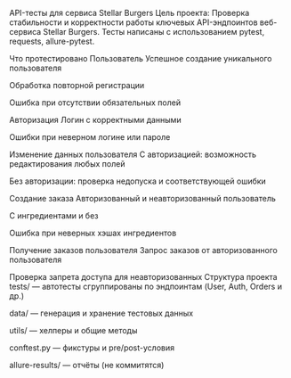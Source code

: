API-тесты для сервиса Stellar Burgers
Цель проекта:
Проверка стабильности и корректности работы ключевых API-эндпоинтов веб-сервиса Stellar Burgers. Тесты написаны с использованием pytest, requests, allure-pytest.

 Что протестировано
 Пользователь
Успешное создание уникального пользователя

Обработка повторной регистрации

Ошибка при отсутствии обязательных полей

 Авторизация
Логин с корректными данными

Ошибки при неверном логине или пароле

 Изменение данных пользователя
С авторизацией: возможность редактирования любых полей

Без авторизации: проверка недопуска и соответствующей ошибки

Создание заказа
Авторизованный и неавторизованный пользователь

С ингредиентами и без

Ошибка при неверных хэшах ингредиентов

 Получение заказов пользователя
Запрос заказов от авторизованного пользователя

Проверка запрета доступа для неавторизованных
Структура проекта
tests/ — автотесты сгруппированы по эндпоинтам (User, Auth, Orders и др.)

data/ — генерация и хранение тестовых данных

utils/ — хелперы и общие методы

conftest.py — фикстуры и pre/post-условия

allure-results/ — отчёты (не коммитятся)

 



